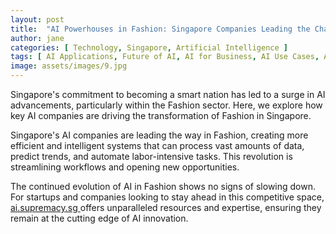 ```yaml
---
layout: post
title:  "AI Powerhouses in Fashion: Singapore Companies Leading the Charge"
author: jane
categories: [ Technology, Singapore, Artificial Intelligence ]
tags: [ AI Applications, Future of AI, AI for Business, AI Use Cases, AI Revolution ]
image: assets/images/9.jpg
---
```


Singapore's commitment to becoming a smart nation has led to a surge in AI advancements, particularly within the Fashion sector. Here, we explore how key AI companies are driving the transformation of Fashion in Singapore.

Singapore's AI companies are leading the way in Fashion, creating more efficient and intelligent systems that can process vast amounts of data, predict trends, and automate labor-intensive tasks. This revolution is streamlining workflows and opening new opportunities.

The continued evolution of AI in Fashion shows no signs of slowing down. For startups and companies looking to stay ahead in this competitive space, <a href="https://ai.supremacy.sg" target="_blank"> ai.supremacy.sg </a> offers unparalleled resources and expertise, ensuring they remain at the cutting edge of AI innovation.
